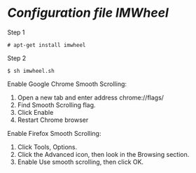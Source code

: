 # *Configuration file IMWheel*

Step 1

```
# apt-get install imwheel
```

Step 2

```
$ sh imwheel.sh
```


Enable Google Chrome Smooth Scrolling:

1. Open a new tab and enter address chrome://flags/
2. Find Smooth Scrolling flag.
3. Click Enable
4. Restart Chrome browser

Enable Firefox Smooth Scrolling:

1. Click Tools, Options.
2. Click the Advanced icon, then look in the Browsing section.
3. Enable Use smooth scrolling, then click OK.
